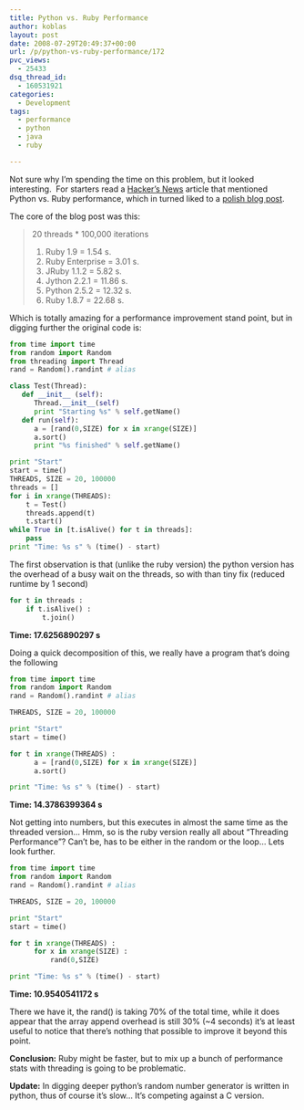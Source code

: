 ```yaml
---
title: Python vs. Ruby Performance
author: koblas
layout: post
date: 2008-07-29T20:49:37+00:00
url: /p/python-vs-ruby-performance/172
pvc_views:
  - 25433
dsq_thread_id:
  - 160531921
categories:
  - Development
tags:
  - performance
  - python
  - java
  - ruby

---
```

Not sure why I&#8217;m spending the time on this problem, but it looked interesting.  For starters read a [Hacker&#8217;s News][1] article that mentioned Python vs. Ruby performance, which in turned liked to a [polish blog post][2].

The core of the blog post was this:

> 20 threads * 100,000 iterations
> 
>   1. Ruby 1.9 = 1.54 s.
>   2. Ruby Enterprise = 3.01 s.
>   3. JRuby 1.1.2 = 5.82 s.
>   4. Jython 2.2.1 = 11.86 s.
>   5. Python 2.5.2 = 12.32 s.
>   6. Ruby 1.8.7 = 22.68 s.

Which is totally amazing for a performance improvement stand point, but in digging further the original code is:

```python
from time import time
from random import Random
from threading import Thread
rand = Random().randint # alias

class Test(Thread):
   def __init__ (self):
      Thread.__init__(self)
      print "Starting %s" % self.getName()
   def run(self):
      a = [rand(0,SIZE) for x in xrange(SIZE)]
      a.sort()
      print "%s finished" % self.getName()

print "Start"
start = time()
THREADS, SIZE = 20, 100000
threads = []
for i in xrange(THREADS):
    t = Test()
    threads.append(t)
    t.start()
while True in [t.isAlive() for t in threads]:
    pass
print "Time: %s s" % (time() - start)
```

The first observation is that (unlike the ruby version) the python version has the overhead of a busy wait on the threads, so with than tiny fix (reduced runtime by 1 second)

```python
for t in threads :
    if t.isAlive() :
        t.join()
```

**Time: 17.6256890297 s**

Doing a quick decomposition of this, we really have a program that&#8217;s doing the following

```python
from time import time
from random import Random
rand = Random().randint # alias

THREADS, SIZE = 20, 100000

print "Start"
start = time()

for t in xrange(THREADS) :
      a = [rand(0,SIZE) for x in xrange(SIZE)]
      a.sort()

print "Time: %s s" % (time() - start)
```

**Time: 14.3786399364 s**

Not getting into numbers, but this executes in almost the same time as the threaded version&#8230; Hmm, so is the ruby version really all about &#8220;Threading Performance&#8221;? Can&#8217;t be, has to be either in the random or the loop&#8230; Lets look further.

```python
from time import time
from random import Random
rand = Random().randint # alias

THREADS, SIZE = 20, 100000

print "Start"
start = time()

for t in xrange(THREADS) :
      for x in xrange(SIZE) :
          rand(0,SIZE) 

print "Time: %s s" % (time() - start)
```

**Time: 10.9540541172 s**

There we have it, the rand() is taking 70% of the total time, while it does appear that the array append overhead is still 30% (~4 seconds) it&#8217;s at least useful to notice that there&#8217;s nothing that possible to improve it beyond this point.

**Conclusion:** Ruby might be faster, but to mix up a bunch of performance stats with threading is going to be problematic.

**Update:** In digging deeper python&#8217;s random number generator is written in python, thus of course it&#8217;s slow&#8230; It&#8217;s competing against a C version.

 [1]: http://news.ycombinator.com/item?id=260387
 [2]: http://blog.zabiello.com/articles/2008/07/26/threads-ruby-python
